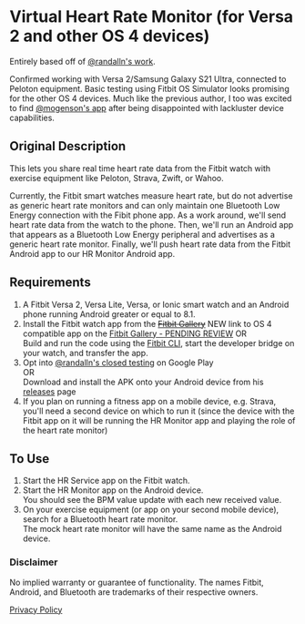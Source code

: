 # Virtual Heart Rate Monitor (for Versa 2 and other OS 4 devices)

Entirely based off of [@randalln's work](https://github.com/randalln/fitbit-heart-rate-service).

Confirmed working with Versa 2/Samsung Galaxy S21 Ultra, connected to Peloton equipment. Basic testing using Fitbit OS Simulator looks promising for the other OS 4 devices.
Much like the previous author, I too was excited to find [@mogenson's app](https://github.com/mogenson/fitbit-heart-rate-service) after being disappointed with lackluster device capabilities.

## Original Description

This lets you share real time heart rate data from the Fitbit watch with exercise equipment like Peloton, Strava, Zwift, or Wahoo.

Currently, the Fitbit smart watches measure heart rate, but do not advertise as generic heart rate monitors and can only maintain one Bluetooth Low Energy connection with the Fibit phone app. As a work around, we'll send heart rate data from the watch to the phone. Then, we'll run an Android app that appears as a Bluetooth Low Energy peripheral and advertises as a generic heart rate monitor. Finally, we'll push heart rate data from the Fitbit Android app to our HR Monitor Android app.

## Requirements

1. A Fitbit Versa 2, Versa Lite, Versa, or Ionic smart watch and an Android phone running Android greater or equal to 8.1.
2. Install the Fitbit watch app from the ~~[Fitbit Gallery](https://gallery.fitbit.com/details/799d08f9-77d4-4a73-81dc-b187159a7124)~~
   NEW link to OS 4 compatible app on the [Fitbit Gallery - PENDING REVIEW](https://gallery.fitbit.com/details/799d08f9-77d4-4a73-81dc-b187159a7124)
   OR  
   Build and run the code using the [Fitbit CLI](https://dev.fitbit.com/getting-started/), start the developer bridge on your watch, and transfer the app.
4. Opt into [@randalln's closed testing](https://github.com/randalln/fitbit-heart-rate-service) on Google Play  
   OR  
   Download and install the APK onto your Android device from his [releases](https://github.com/randalln/fitbit-heart-rate-service/releases) page  
5. If you plan on running a fitness app on a mobile device, e.g. Strava, you'll need a second device 
on which to run it (since the device with the Fitbit app on it will be running the HR Monitor app and 
playing the role of the heart rate monitor)

## To Use

1. Start the HR Service app on the Fitbit watch.
2. Start the HR Monitor app on the Android device.  
   You should see the BPM value update with each new received value.
3. On your exercise equipment (or app on your second mobile device), search for a Bluetooth heart rate monitor.  
   The mock heart rate monitor will have the same name as the Android device.

### Disclaimer

No implied warranty or guarantee of functionality. The names Fitbit, Android, and Bluetooth are trademarks of their respective owners.

[Privacy Policy](privacy-android.md)
